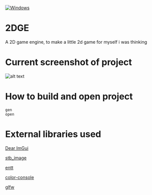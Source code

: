 [![Windows](https://github.com/KyaZero/2DGE/actions/workflows/windows.yml/badge.svg)](https://github.com/KyaZero/2DGE/actions/workflows/windows.yml)

# 2DGE
A 2D game engine, to make a little 2d game for myself i was thinking

# Current screenshot of project
![alt text](https://i.imgur.com/A8XyY8j.png "Editor")

# How to build and open project
```
gen
open
```

# External libraries used
[Dear ImGui](https://github.com/ocornut/imgui)

[stb_image](https://github.com/nothings/stb#stb_libs)

[entt](https://github.com/skypjack/entt)

[color-console](https://github.com/imfl/color-console)

[glfw](https://github.com/glfw/glfw)
